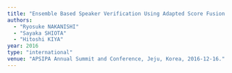 ```yaml
---
title: "Ensemble Based Speaker Verification Using Adapted Score Fusion in Noisy Reverberant Environments"
authors:
  - "Ryosuke NAKANISHI"
  - "Sayaka SHIOTA"
  - "Hitoshi KIYA"
year: 2016
type: "international"
venue: "APSIPA Annual Summit and Conference, Jeju, Korea, 2016-12-16."
---
```

